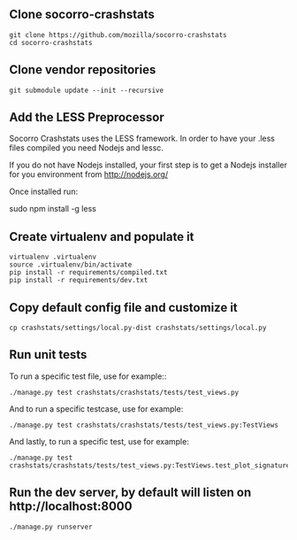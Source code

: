 Clone socorro-crashstats
--------

    git clone https://github.com/mozilla/socorro-crashstats
    cd socorro-crashstats

Clone vendor repositories
--------

    git submodule update --init --recursive

Add the LESS Preprocessor
-------------------------

Socorro Crashstats uses the LESS framework. In order to have your .less
files compiled you need Nodejs and lessc.

If you do not have Nodejs installed, your first step is to get a Nodejs
installer for you environment from http://nodejs.org/

Once installed run:

sudo npm install -g less

Create virtualenv and populate it
--------

    virtualenv .virtualenv
    source .virtualenv/bin/activate
    pip install -r requirements/compiled.txt
    pip install -r requirements/dev.txt

Copy default config file and customize it
--------

    cp crashstats/settings/local.py-dist crashstats/settings/local.py

Run unit tests
--------

To run a specific test file, use for example::

    ./manage.py test crashstats/crashstats/tests/test_views.py

And to run a specific testcase, use for example:

    ./manage.py test crashstats/crashstats/tests/test_views.py:TestViews

And lastly, to run a specific test, use for example:

    ./manage.py test crashstats/crashstats/tests/test_views.py:TestViews.test_plot_signature

Run the dev server, by default will listen on http://localhost:8000
--------

    ./manage.py runserver
